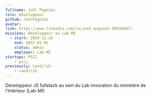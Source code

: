 ```yaml
---
fullname: Joël Pagniez
role: Développeur
github: JoelPagniez
avatar:
link: https://www.linkedin.com/in/joel-pagniez-0941b687/
missions: Développeur au Lab MI
  - start: 2019-11-26
    end: 2032-01-01
    status: admin
    employer: Lab-MI
startups: PSIJ
    - psij
previously: Candilib
    - candilib
---
```


Développeur JS fullstack au sein du Lab innovation du ministère de l'Intérieur (Lab-MI)
